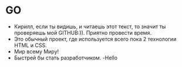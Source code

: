 # GO
- Кирилл, если ты видишь, и читаешь этот текст, то значит ты проверяешь мой GITHUB:)). Приятно провести время.
- Это обычный проект, где используется всего пока 2 технологии HTML и CSS. 
- Мир всему Миру!
- Быстрей бы стать разработчиком.
-Hello